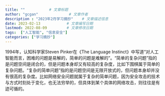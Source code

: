 ```yaml
---
title: ""           # 文章标题
author: "gcgan"              # 文章作者
description : "2023年2月学习摘抄"    # 文章描述信息
date: 2023-02-13            # 文章编写日期
lastmod: 2022-08-09         # 文章修改日期
tags:  ["人工智能", "信息安全"]
categories: ["学习摘抄"]
---
```


1994年，认知科学家Steven Pinker在《The Language Instinct》中写道“对人工智能而言，困难的问题是易解的，简单的问题是难解的”。“简单的复杂问题”指的是问题空间是闭合的，但是问题本身却又有较高的复杂度，比如下围棋属于简单的复杂问题。“复杂的简单问题”指的是问题空间是无限开放式的，但问题本身却并没有很高的复杂度。比如网络安全问题就属于复杂的简单问题，因为安全攻击的技术与方式时刻处于变化，也无法穷举的，但具体到某个具体的网络攻击，则往往是有迹可循的。